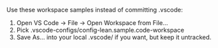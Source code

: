 Use these workspace samples instead of committing .vscode:

1) Open VS Code → File → Open Workspace from File…
2) Pick .vscode-configs/config-lean.sample.code-workspace
3) Save As… into your local .vscode/ if you want, but keep it untracked.
